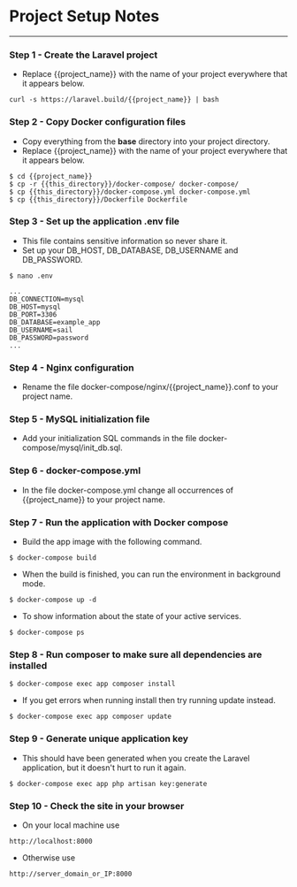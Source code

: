 # Project Setup Notes
---

### Step 1 - Create the Laravel project
- Replace {{project_name}} with the name of your project everywhere that it appears below.
```
curl -s https://laravel.build/{{project_name}} | bash
```

### Step 2 - Copy Docker configuration files
- Copy everything from the **base** directory into your project directory.
- Replace {{project_name}} with the name of your project everywhere that it appears below.
```
$ cd {{project_name}}
$ cp -r {{this_directory}}/docker-compose/ docker-compose/
$ cp {{this_directory}}/docker-compose.yml docker-compose.yml
$ cp {{this_directory}}/Dockerfile Dockerfile
```

### Step 3 - Set up the application .env file
- This file contains sensitive information so never share it.
- Set up your DB_HOST, DB_DATABASE, DB_USERNAME and DB_PASSWORD.
```
$ nano .env
```
```
...
DB_CONNECTION=mysql
DB_HOST=mysql
DB_PORT=3306
DB_DATABASE=example_app
DB_USERNAME=sail
DB_PASSWORD=password
...
```

### Step 4 - Nginx configuration
- Rename the file docker-compose/nginx/{{project_name}}.conf to your project name.

### Step 5 - MySQL initialization file
- Add your initialization SQL commands in the file docker-compose/mysql/init_db.sql.

### Step 6 - docker-compose.yml
- In the file docker-compose.yml change all occurrences of {{project_name}} to your project name.

### Step 7 - Run the application with Docker compose
- Build the app image with the following command.
```
$ docker-compose build 
```
- When the build is finished, you can run the environment in background mode.
```
$ docker-compose up -d
```
- To show information about the state of your active services.
```
$ docker-compose ps
```

### Step 8 - Run composer to make sure all dependencies are installed
```
$ docker-compose exec app composer install
```
- If you get errors when running install then try running update instead.
```
$ docker-compose exec app composer update
```

### Step 9 - Generate unique application key
- This should have been generated when you create the Laravel application, but it doesn't hurt to run it again.
```
$ docker-compose exec app php artisan key:generate
```

### Step 10 - Check the site in your browser
- On your local machine use
```
http://localhost:8000
```
- Otherwise use
```
http://server_domain_or_IP:8000
```
